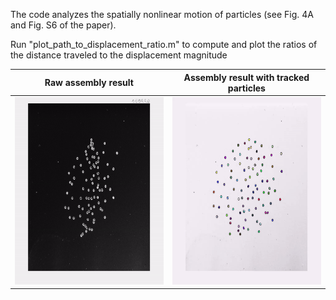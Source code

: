 The code analyzes the spatially nonlinear motion of particles (see Fig. 4A and Fig. S6 of the paper).

Run "plot_path_to_displacement_ratio.m" to compute and plot the ratios of the distance traveled to the displacement magnitude

**Raw assembly result** | **Assembly result with tracked particles**
------ | ------
<img src="Assembly_raw.gif" width="300" height="300"  /> | <img src="Assembly_tracked.gif" width="300" height="300"  /> 
